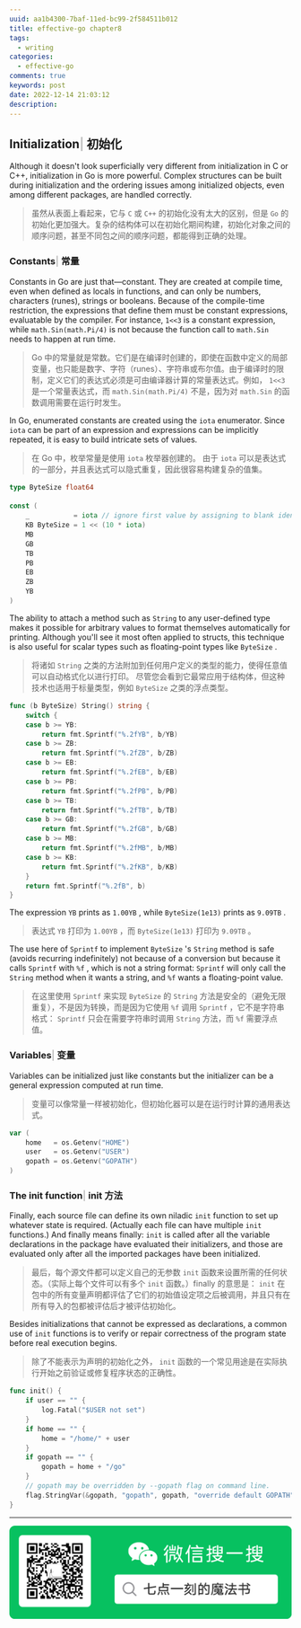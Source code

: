```yaml
---
uuid: aa1b4300-7baf-11ed-bc99-2f584511b012
title: effective-go chapter8
tags:
  - writing
categories:
  - effective-go
comments: true
keywords: post
date: 2022-12-14 21:03:12
description:
---
```


<!--more-->
<!-- 1. 发布前：删除草稿的 uuid -->
<!-- 2. 发布后：补充tag，category -->

## Initialization<font color=silver>&#124; </font> 初始化

Although it doesn't look superficially very different from initialization in C or C++, initialization in Go is more powerful. Complex structures can be built during initialization and the ordering issues among initialized objects, even among different packages, are handled correctly.

> 虽然从表面上看起来，它与 `C` 或 `C++` 的初始化没有太大的区别，但是 `Go` 的初始化更加强大。复杂的结构体可以在初始化期间构建，初始化对象之间的顺序问题，甚至不同包之间的顺序问题，都能得到正确的处理。

### Constants<font color=silver>&#124; </font> 常量

Constants in Go are just that—constant. They are created at compile time, even when defined as locals in functions, and can only be numbers, characters \(runes\), strings or booleans. Because of the compile-time restriction, the expressions that define them must be constant expressions, evaluatable by the compiler. For instance, `1<<3` is a constant expression, while `math.Sin(math.Pi/4)` is not because the function call to `math.Sin` needs to happen at run time.

> Go 中的常量就是常数。它们是在编译时创建的，即使在函数中定义的局部变量，也只能是数字、字符（runes）、字符串或布尔值。由于编译时的限制，定义它们的表达式必须是可由编译器计算的常量表达式。例如， `1<<3` 是一个常量表达式，而 `math.Sin(math.Pi/4)` 不是，因为对 `math.Sin` 的函数调用需要在运行时发生。

In Go, enumerated constants are created using the `iota` enumerator. Since `iota` can be part of an expression and expressions can be implicitly repeated, it is easy to build intricate sets of values.

> 在 Go 中，枚举常量是使用 `iota` 枚举器创建的。 由于 `iota` 可以是表达式的一部分，并且表达式可以隐式重复，因此很容易构建复杂的值集。

```go
type ByteSize float64

const (
    _           = iota // ignore first value by assigning to blank identifier
    KB ByteSize = 1 << (10 * iota)
    MB
    GB
    TB
    PB
    EB
    ZB
    YB
)
```

The ability to attach a method such as `String` to any user-defined type makes it possible for arbitrary values to format themselves automatically for printing. Although you'll see it most often applied to structs, this technique is also useful for scalar types such as floating-point types like `ByteSize` .

> 将诸如 `String` 之类的方法附加到任何用户定义的类型的能力，使得任意值可以自动格式化以进行打印。 尽管您会看到它最常应用于结构体，但这种技术也适用于标量类型，例如 `ByteSize` 之类的浮点类型。

```go
func (b ByteSize) String() string {
    switch {
    case b >= YB:
        return fmt.Sprintf("%.2fYB", b/YB)
    case b >= ZB:
        return fmt.Sprintf("%.2fZB", b/ZB)
    case b >= EB:
        return fmt.Sprintf("%.2fEB", b/EB)
    case b >= PB:
        return fmt.Sprintf("%.2fPB", b/PB)
    case b >= TB:
        return fmt.Sprintf("%.2fTB", b/TB)
    case b >= GB:
        return fmt.Sprintf("%.2fGB", b/GB)
    case b >= MB:
        return fmt.Sprintf("%.2fMB", b/MB)
    case b >= KB:
        return fmt.Sprintf("%.2fKB", b/KB)
    }
    return fmt.Sprintf("%.2fB", b)
}
```

The expression `YB` prints as `1.00YB` , while `ByteSize(1e13)` prints as `9.09TB` .

> 表达式 `YB` 打印为 `1.00YB` ，而 `ByteSize(1e13)` 打印为 `9.09TB` 。

The use here of `Sprintf` to implement `ByteSize` 's `String` method is safe \(avoids recurring indefinitely\) not because of a conversion but because it calls `Sprintf` with `%f` , which is not a string format: `Sprintf` will only call the `String` method when it wants a string, and `%f` wants a floating-point value.

> 在这里使用 `Sprintf` 来实现 `ByteSize` 的 `String` 方法是安全的（避免无限重复），不是因为转换，而是因为它使用 `%f` 调用 `Sprintf` ，它不是字符串格式： `Sprintf` 只会在需要字符串时调用 `String` 方法，而 `%f` 需要浮点值。

### Variables<font color=silver>&#124; </font> 变量

Variables can be initialized just like constants but the initializer can be a general expression computed at run time.

> 变量可以像常量一样被初始化，但初始化器可以是在运行时计算的通用表达式。

```go
var (
    home   = os.Getenv("HOME")
    user   = os.Getenv("USER")
    gopath = os.Getenv("GOPATH")
)
```

### The init function<font color=silver>&#124; </font> init 方法

Finally, each source file can define its own niladic `init` function to set up whatever state is required. \(Actually each file can have multiple `init` functions.\) And finally means finally: `init` is called after all the variable declarations in the package have evaluated their initializers, and those are evaluated only after all the imported packages have been initialized.

> 最后，每个源文件都可以定义自己的无参数 `init` 函数来设置所需的任何状态。（实际上每个文件可以有多个 `init` 函数。）finally 的意思是： `init` 在包中的所有变量声明都评估了它们的初始值设定项之后被调用，并且只有在所有导入的包都被评估后才被评估初始化。

Besides initializations that cannot be expressed as declarations, a common use of `init` functions is to verify or repair correctness of the program state before real execution begins.

> 除了不能表示为声明的初始化之外， `init` 函数的一个常见用途是在实际执行开始之前验证或修复程序状态的正确性。

```go
func init() {
    if user == "" {
        log.Fatal("$USER not set")
    }
    if home == "" {
        home = "/home/" + user
    }
    if gopath == "" {
        gopath = home + "/go"
    }
    // gopath may be overridden by --gopath flag on command line.
    flag.StringVar(&gopath, "gopath", gopath, "override default GOPATH")
}
```


---
![20200131220947.png](source/assets/images/leunggeorge.github.io-image-9%201%201.png)
